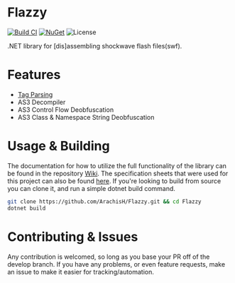 # Flazzy
[![Build CI](https://github.com/ArachisH/Flazzy/actions/workflows/build.yaml/badge.svg)](https://github.com/ArachisH/Flazzy/actions)
[![NuGet](https://img.shields.io/nuget/v/Hypo.Flazzy?label=NuGet)](https://www.nuget.org/packages/Hypo.Flazzy)
![License](https://img.shields.io/github/license/ArachisH/Flazzy?label=License)

.NET library for [dis]assembling shockwave flash files(swf).

# Features
* [Tag Parsing](https://github.com/ArachisH/Flazzy/tree/develop/Flazzy/Tags)
* AS3 Decompiler
* AS3 Control Flow Deobfuscation
* AS3 Class & Namespace String Deobfuscation
 
# Usage & Building
The documentation for how to utilize the full functionality of the library can be found in the repository [Wiki](https://github.com/ArachisH/Flazzy/wiki). The specification sheets that were used for this project can also be found [here](https://github.com/ArachisH/Flazzy/tree/develop/Specifications).
If you're looking to build from source you can clone it, and run a simple dotnet build command.
```bash
git clone https://github.com/ArachisH/Flazzy.git && cd Flazzy
dotnet build
```

# Contributing & Issues
Any contribution is welcomed, so long as you base your PR off of the develop branch. If you have any problems, or even feature requests, make an issue to make it easier for tracking/automation.